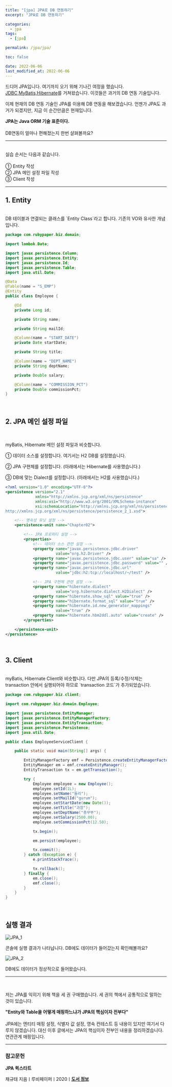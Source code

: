 ```yaml
---
title: "[jpa] JPA로 DB 연동하기"
excerpt: "JPA로 DB 연동하기"

categories:
  - jpa
tags:
  - [jpa]

permalink: /jpa/jpa/

toc: false

date: 2022-06-06
last_modified_at: 2022-06-06
---
```


드디어 JPA입니다. 여기까지 오기 위해 기나긴 여정을 했습니다. [JDBC,](https://parkirae.github.io/jpa/JDBC/)[MyBatis,](https://parkirae.github.io/jpa/myBatis/)[Hibernate](https://parkirae.github.io/jpa/Hibernate/)를 거쳐왔습니다. 이것들은 과거의 DB 연동 기술입니다.<br />

이제 현재의 DB 연동 기술인 JPA를 이용해 DB 연동을 해보겠습니다. 언젠가 JPA도 과거가 되겠지만, 지금 이 순간만큼은 현재입니다.<br />

**JPA는 Java ORM 기술 표준이다.**
<br /><br />
DB연동이 얼마나 편해졌는지 한번 살펴볼까요?<br />


---
<br />
실습 순서는 다음과 같습니다.<br />
<br />
① Entity 작성<br />
② JPA 메인 설정 파일 작성<br />
③ Client 작성<br />


---

## 1. Entity
<br />
DB 테이블과 연결되는 클래스를 `Entity Class`라고 합니다. 기존의 VO와 유사한 개념입니다.<br />


```java
package com.rubypaper.biz.domain;

import lombok.Data;

import javax.persistence.Column;
import javax.persistence.Entity;
import javax.persistence.Id;
import javax.persistence.Table;
import java.util.Date;

@Data
@Table(name = "S_EMP")
@Entity
public class Employee {

    @Id
    private Long id;

    private String name;

    private String mailId;

    @Column(name = "START_DATE")
    private Date startDate;

    private String title;

    @Column(name = "DEPT_NAME")
    private String deptName;

    private Double salary;

    @Column(name = "COMMISSION_PCT")
    private Double commissionPct;
}
```
<br />


## 2. JPA 메인 설정 파일
<br />

myBatis, Hibernate 메인 설정 파일과 비슷합니다.<br />

① 데이터 소스를 설정합니다. 여기서는 H2 DB를 설정했습니다.<br />

② JPA 구현체를 설정합니다. (아래에서는 Hibernate를 사용했습니다.)<br />

③ DB에 맞는 Dialect를 설정합니다. (아래에서는 H2를 사용했습니다.)<br />



```xml
<?xml version="1.0" encoding="UTF-8"?>
<persistence version="2.1"
             xmlns="http://xmlns.jcp.org/xml/ns/persistence"
             xmlns:xsi="http://www.w3.org/2001/XMLSchema-instance"
             xsi:schemaLocation="http://xmlns.jcp.org/xml/ns/persistence
http://xmlns.jcp.org/xml/ns/persistence/persistence_2_1.xsd">

    <!-- 영속성 유닛 설정 -->
    <persistence-unit name="Chapter02">

        <!-- JPA 프로퍼티 설정 -->
        <properties>
            <!-- 데이터 소스 관련 설정 -->
            <property name="javax.persistence.jdbc.driver"
                      value="org.h2.Driver" />
            <property name="javax.persistence.jdbc.user" value="sa" />
            <property name="javax.persistence.jdbc.password" value="" />
            <property name="javax.persistence.jdbc.url"
                      value="jdbc:h2:tcp://localhost/~/test" />

            <!-- JPA 구현체 관련 설정 -->
            <property name="hibernate.dialect"
                      value="org.hibernate.dialect.H2Dialect" />
            <property name="hibernate.show_sql" value="true" />
            <property name="hibernate.format_sql" value="true" />
            <property name="hibernate.id.new_generator_mappings"
                      value="true" />
            <property name="hibernate.hbm2ddl.auto" value="create" />
        </properties>

    </persistence-unit>
</persistence>

```
<br />

## 3. Client
<br />
myBatis, Hibernate Client와 비슷합니다. 다만 JPA의 등록/수정/삭제는 transaction 안에서 실행되어야 하므로 `transaction 코드`가 추가되었습니다.<br />


```java
package com.rubypaper.biz.client;

import com.rubypaper.biz.domain.Employee;

import javax.persistence.EntityManager;
import javax.persistence.EntityManagerFactory;
import javax.persistence.EntityTransaction;
import javax.persistence.Persistence;
import java.util.Date;

public class EmployeeServiceClient {

    public static void main(String[] args) {

        EntityManagerFactory emf = Persistence.createEntityManagerFactory("Chapter02");
        EntityManager em = emf.createEntityManager();
        EntityTransaction tx = em.getTransaction();

        try {
            Employee employee = new Employee();
            employee.setId(1L);
            employee.setName("둘리");
            employee.setMailId("gurum");
            employee.setStartDate(new Date());
            employee.setTitle("과장");
            employee.setDeptName("총무부");
            employee.setSalary(2500.00);
            employee.setCommissionPct(12.50);

            tx.begin();

            em.persist(employee);

            tx.commit();
        } catch (Exception e) {
            e.printStackTrace();

            tx.rollback();
        } finally {
            em.close();
            emf.close();
        }
    }
}
```

<br />

## 실행 결과
![JPA_1](/assets/images/posts_img/JPA_1.png)

콘솔에 실행 결과가 나타납니다. DB에도 데이터가 들어갔는지 확인해볼까요?

![JPA_2](/assets/images/posts_img/JPA_2.png)


DB에도 데이터가 정상적으로 들어왔습니다.<br />

---
<br />

저는 JPA를 익히기 위해 책을 세 권 구매했습니다. 세 권의 책에서 공통적으로 말하는 것이 있습니다.<br />

**"Entity와 Table을 어떻게 매핑하느냐가 JPA의 핵심이자 전부다"**<br />
<br />
JPA에는 엔티티 매핑 설정, 식별자 값 설정, 영속 컨테스트 등 내용이 있지만 여기서 다루지 않겠습니다. 대신 이후 글에서는 JPA의 핵심이자 전부인 내용을 정리하겠습니다. 연관관계 매핑입니다.<br />




---

### 참고문헌

**JPA 퀵스타트**

채규태 지음ㅣ루비페이퍼ㅣ2020ㅣ[**도서 정보**](http://www.kyobobook.co.kr/product/detailViewKor.laf?ejkGb=KOR&mallGb=KOR&barcode=9791186710586&orderClick=LAG&Kc=)
